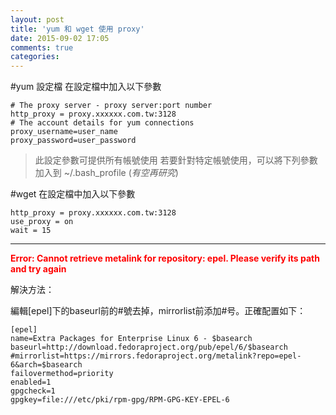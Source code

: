 ```yaml
---
layout: post
title: 'yum 和 wget 使用 proxy'
date: 2015-09-02 17:05
comments: true
categories: 
---
```

#yum 設定檔
在設定檔中加入以下參數
```config /etc/yum.conf
# The proxy server - proxy server:port number
http_proxy = proxy.xxxxxx.com.tw:3128
# The account details for yum connections
proxy_username=user_name
proxy_password=user_password
```

>此設定參數可提供所有帳號使用
>若要針對特定帳號使用，可以將下列參數加入到 ~/.bash_profile
>(*有空再研究*)

#wget
在設定檔中加入以下參數
```config /etc/wgetrc
http_proxy = proxy.xxxxxx.com.tw:3128
use_proxy = on
wait = 15
```

***

<b style="color:red;">Error: Cannot retrieve metalink for repository: epel. Please verify its path and try again</b>

解決方法：

編輯[epel]下的baseurl前的#號去掉，mirrorlist前添加#号。正確配置如下：
```config /etc/yum.repos.d/epel.repo
[epel]
name=Extra Packages for Enterprise Linux 6 - $basearch
baseurl=http://download.fedoraproject.org/pub/epel/6/$basearch
#mirrorlist=https://mirrors.fedoraproject.org/metalink?repo=epel-6&arch=$basearch
failovermethod=priority
enabled=1
gpgcheck=1
gpgkey=file:///etc/pki/rpm-gpg/RPM-GPG-KEY-EPEL-6
```